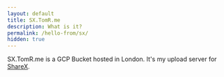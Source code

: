 ```yaml
---
layout: default
title: SX.TomR.me
description: What is it?
permalink: /hello-from/sx/
hidden: true
---
```


SX.TomR.me is a GCP Bucket hosted in London. It's my upload server for [ShareX](https://getsharex.com/).
